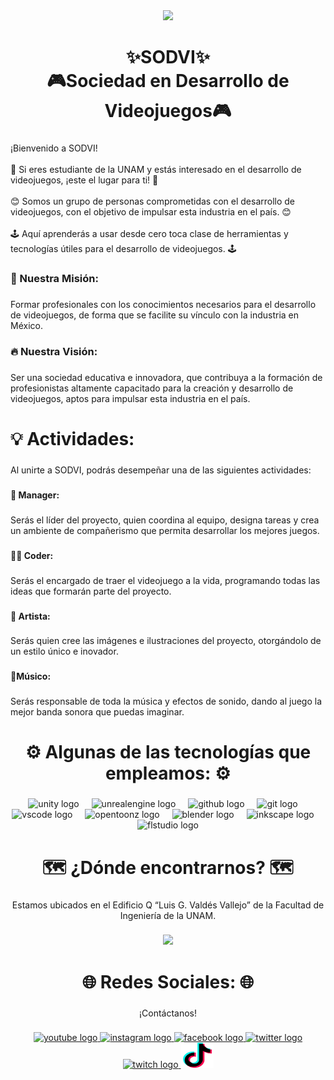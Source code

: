 <div align="center">
  <img height="300" src="https://sodvi.com/img/sodvi_block.webp"  />
</div>

###

<h1 align="center">✨SODVI✨<br>🎮Sociedad en Desarrollo de Videojuegos🎮</h1>

###

<p align="left">¡Bienvenido a SODVI!<br><br>🤜 Si eres estudiante de la UNAM y estás interesado en el desarrollo de videojuegos, ¡este el lugar para ti! 🤛<br> <br>😊 Somos un grupo de personas comprometidas con el desarrollo de videojuegos, con el objetivo de impulsar esta industria en el país. 😊<br><br>🕹️ Aquí aprenderás a usar desde cero toca clase de herramientas y tecnologías útiles para el desarrollo de videojuegos. 🕹️</p>

###

<h3 align="left">🚩 Nuestra Misión:</h3>

###

<p align="left">Formar profesionales con los conocimientos necesarios para el desarrollo de videojuegos, de forma que se facilite su vínculo con la industria en México.</p>

###

<h3 align="left">🔥 Nuestra Visión:</h3>

###

<p align="left">Ser una sociedad educativa e innovadora, que contribuya a la formación de profesionistas altamente capacitado para la creación y desarrollo de videojuegos, aptos para impulsar esta industria en el país.</p>

###

<h1 align="left">💡 Actividades:</h1>

###

<p align="left">Al unirte a SODVI, podrás desempeñar una de las siguientes actividades:</p>

###

<h4 align="left">👑 Manager:</h4>

###

<p align="left">Serás el líder del proyecto, quien coordina al equipo, designa tareas y crea un ambiente de compañerismo que permita desarrollar los mejores juegos.</p>

###

<h4 align="left">👨‍💻 Coder:</h4>

###

<p align="left">Serás el encargado de traer el videojuego a la vida, programando todas las ideas que formarán parte del proyecto.</p>

###

<h4 align="left">🎨 Artista:</h4>

###

<p align="left">Serás quien cree las imágenes e ilustraciones del proyecto, otorgándolo de un estilo único e inovador.</p>

###

<h4 align="left">🎼Músico:</h4>

###

<p align="left">Serás responsable de toda la música y efectos de sonido, dando al juego la mejor banda sonora que puedas imaginar.</p>

###

<h1 align="center">⚙️ Algunas de las tecnologías que empleamos: ⚙️</h1>

###

<div align="center">
  <img src="https://cdn.jsdelivr.net/gh/devicons/devicon/icons/unity/unity-original.svg" height="40" alt="unity logo"  />
  <img width="12" />
  <img src="https://cdn.jsdelivr.net/gh/devicons/devicon/icons/unrealengine/unrealengine-original.svg" height="40" alt="unrealengine logo"  />
  <img width="12" />
  <img src="https://cdn.jsdelivr.net/gh/devicons/devicon/icons/github/github-original.svg" height="40" alt="github logo"  />
  <img width="12" />
  <img src="https://cdn.jsdelivr.net/gh/devicons/devicon/icons/git/git-original.svg" height="40" alt="git logo"  />
  <img width="12" />
  <img src="https://cdn.jsdelivr.net/gh/devicons/devicon/icons/vscode/vscode-original.svg" height="40" alt="vscode logo"  />
  <img width="12">
  <img src="https://freesvg.org/img/Opentoonz-1.png" height="40" alt="opentoonz logo"  />
  <img width="12" />
  <img src="https://cdn.jsdelivr.net/gh/devicons/devicon/icons/blender/blender-original.svg" height="40" alt="blender logo"  />
  <img width="12" />
  <img src="https://cdn.jsdelivr.net/gh/devicons/devicon/icons/inkscape/inkscape-original.svg" height="40" alt="inkscape logo"  />
  <img width="12" />
  <img src="https://www.pugetsystems.com/wp-content/uploads/2023/02/FL-Studio-Logo-Icon.png" height="40" alt="flstudio logo"  />
</div>

###

<h1 align="center">🗺️ ¿Dónde encontrarnos? 🗺️</h1>

###

<p align="center">Estamos ubicados en el Edificio Q “Luis G. Valdés Vallejo” de la Facultad de Ingeniería de la UNAM.</p>

###

<div align="center">
  <img height="500" src="https://sodvi.com/img/Conjunto_sur_fi_unam.webp"  />
</div>

###

<h1 align="center">🌐 Redes Sociales: 🌐</h1>

###

<p align="center">¡Contáctanos!</p>

###

<div align="center">
  <a href="https://www.youtube.com/@SODVI" target="_blank">
    <img src="https://raw.githubusercontent.com/maurodesouza/profile-readme-generator/master/src/assets/icons/social/youtube/default.svg" width="52" height="40" alt="youtube logo"  />
  </a>
  <a href="https://www.instagram.com/sodvi.fi/" target="_blank">
    <img src="https://raw.githubusercontent.com/maurodesouza/profile-readme-generator/master/src/assets/icons/social/instagram/default.svg" width="52" height="40" alt="instagram logo"  />
  </a>
  <a href="https://www.facebook.com/sodvi/" target="_blank">
    <img src="https://raw.githubusercontent.com/maurodesouza/profile-readme-generator/master/src/assets/icons/social/facebook/default.svg" width="52" height="40" alt="facebook logo"  />
  </a>
  <a href="https://twitter.com/sodvi" target="_blank">
    <img src="https://raw.githubusercontent.com/maurodesouza/profile-readme-generator/master/src/assets/icons/social/twitter/default.svg" width="52" height="40" alt="twitter logo"  />
  </a>
  <a href="https://www.twitch.tv/sodvi_fi" target="_blank">
    <img src="https://raw.githubusercontent.com/maurodesouza/profile-readme-generator/master/src/assets/icons/social/twitch/default.svg" width="52" height="40" alt="twitch logo"  />
  </a>
  <a href="https://www.tiktok.com/@sodvi_fi" target="_blank">
    <img src="https://raw.githubusercontent.com/github/explore/14a518abd710177a13d8c22077cfcd98506dd756/topics/tiktok/tiktok.png" width="52" height="40" alt="tiktok logo"  />
  </a>
</div>

###
